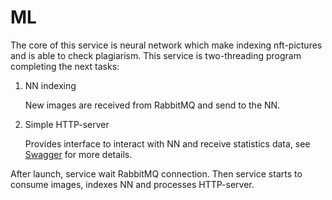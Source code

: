 # ML

The core of this service is neural network which make indexing nft-pictures and is able to check plagiarism.
This service is two-threading program completing the next tasks:

1. NN indexing

    New images are received from RabbitMQ and send to the NN.

2. Simple HTTP-server

    Provides interface to interact with NN and receive statistics data, see [Swagger](server.yml) for more details.

After launch, service wait RabbitMQ connection.
Then service starts to consume images, indexes NN and processes HTTP-server.
